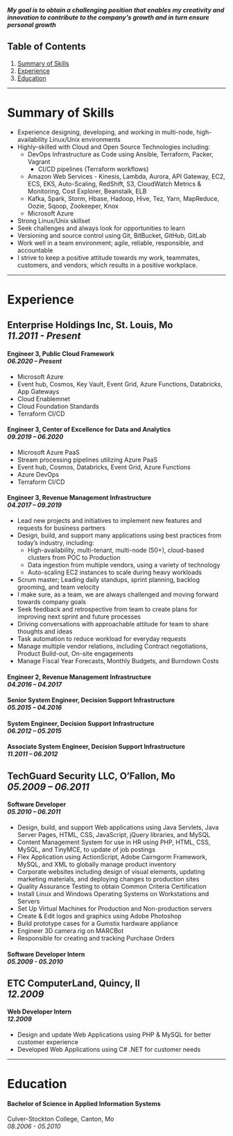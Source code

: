 ***My goal is to obtain a challenging position that enables my creativity and innovation to contribute to the company's growth and in turn ensure personal growth***

## Table of Contents
1. [Summary of Skills](#summary-of-skills)
2. [Experience](#experience)
3. [Education](#education)

---
# Summary of Skills

- Experience designing, developing, and working in multi-node, high-availability Linux/Unix environments
- Highly-skilled with Cloud and Open Source Technologies including:
  - DevOps Infrastructure as Code using Ansible, Terraform, Packer, Vagrant
    - CI/CD pipelines (Terraform workflows)
  - Amazon Web Services - Kinesis, Lambda, Aurora, API Gateway, EC2, ECS, EKS, Auto-Scaling, RedShift, S3, CloudWatch Metrics & Monitoring, Cost Explorer, Beanstalk, ELB
  - Kafka, Spark, Storm, Hbase, Hadoop, Hive, Tez, Yarn, MapReduce, Oozie, Sqoop, Zookeeper, Knox
  - Microsoft Azure
- Strong Linux/Unix skillset
- Seek challenges and always look for opportunities to learn
- Versioning and source control using Git, BitBucket, GitHub, GitLab
- Work well in a team environment; agile, reliable, responsible, and accountable
- I strive to keep a positive attitude towards my work, teammates, customers, and vendors, which results in a positive workplace.

---
# Experience

## Enterprise Holdings Inc, St. Louis, Mo <br/> *11.2011 - Present*

#### Engineer 3, Public Cloud Framework <br/> *06.2020 – Present*

- Microsoft Azure
- Event hub, Cosmos, Key Vault, Event Grid, Azure Functions, Databricks, App Gateways
- Cloud Enablemnet
- Cloud Foundation Standards
- Terraform CI/CD

#### Engineer 3, Center of Excellence for Data and Analytics <br/> *09.2019 – 06.2020*

- Microsoft Azure PaaS
- Stream processing pipelines utilizing Azure PaaS
- Event hub, Cosmos, Databricks, Event Grid, Azure Functions
- Azure DevOps
- Terraform CI/CD

#### Engineer 3, Revenue Management Infrastructure <br/> *04.2017 – 09.2019*

- Lead new projects and initiatives to implement new features and requests for business partners
- Design, build, and support many applications using best practices from today’s industry, including:
  - High-availability, multi-tenant, multi-node (50+), cloud-based clusters from POC to Production
  - Data ingestion from multiple vendors, using a variety of technology
  - Auto-scaling EC2 instances to scale during heavy workloads
- Scrum master; Leading daily standups, sprint planning, backlog grooming, and team velocity
- I make sure, as a team, we are always challenged and moving forward towards company goals
- Seek feedback and retrospective from team to create plans for improving next sprint and future processes
- Driving conversations with approachable attitude for team to share thoughts and ideas
- Task automation to reduce workload for everyday requests
- Manage multiple vendor relations, including Contract negotiations, Product Build-out, On-site engagements
- Manage Fiscal Year Forecasts, Monthly Budgets, and Burndown Costs

#### Engineer 2, Revenue Management Infrastructure <br/> *04.2016 – 04.2017*

#### Senior System Engineer, Decision Support Infrastructure <br/> *05.2015 – 04.2016*

#### System Engineer, Decision Support Infrastructure <br/> *06.2012 – 05.2015*

#### Associate System Engineer, Decision Support Infrastructure <br/> *11.2011 – 06.2012*

## TechGuard Security LLC, O’Fallon, Mo <br/> *05.2009 – 06.2011*

#### Software Developer <br/> *05.2010 – 06.2011*

- Design, build, and support Web applications using Java Servlets, Java Server Pages, HTML, CSS, JavaScript, jQuery libraries, and MySQL
- Content Management System for use in HR using PHP, HTML, CSS, MySQL, and TinyMCE, to update of job postings
- Flex Application using ActionScript, Adobe Cairngorm Framework, MySQL, and XML to globally manage product inventory
- Corporate websites including design of visual elements, updating marketing materials, and deploying changes to production sites
- Quality Assurance Testing to obtain Common Criteria Certification
- Install Linux and Windows Operating Systems on Workstations and Servers
- Set Up Virtual Machines for Production and Non-production servers
- Create & Edit logos and graphics using Adobe Photoshop
- Build prototype cases for a Gumstix hardware appliance
- Engineer 3D camera rig on MARCBot
- Responsible for creating and tracking Purchase Orders

#### Software Developer Intern <br/> *05.2009 - 05.2010*

## ETC ComputerLand, Quincy, Il <br/> *12.2009*

#### Web Developer Intern <br/> *12.2009*

- Design and update Web Applications using PHP & MySQL for better customer experience
- Developed Web Applications using C# .NET for customer needs

---
# Education

#### Bachelor of Science in Applied Information Systems

Culver-Stockton College, Canton, Mo <br/> *08.2006 - 05.2010*
